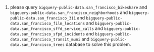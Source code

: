 1. please query `bigquery-public-data.san_francisco_bikeshare` and `bigquery-public-data.san_francisco_neighborhoods` and `bigquery-public-data.san_francisco_311` and `bigquery-public-data.san_francisco_film_locations` and `bigquery-public-data.san_francisco_sffd_service_calls` and `bigquery-public-data.san_francisco_sfpd_incidents` and `bigquery-public-data.san_francisco_transit_muni` and `bigquery-public-data.san_francisco_trees` database to solve this problem.